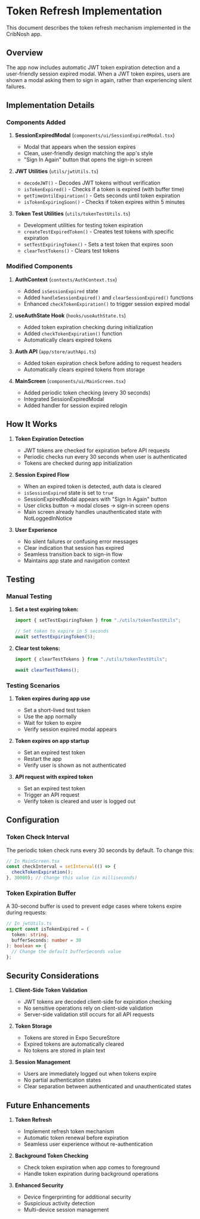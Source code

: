 # Token Refresh Implementation

This document describes the token refresh mechanism implemented in the CribNosh app.

## Overview

The app now includes automatic JWT token expiration detection and a user-friendly session expired modal. When a JWT token expires, users are shown a modal asking them to sign in again, rather than experiencing silent failures.

## Implementation Details

### Components Added

1. **SessionExpiredModal** (`components/ui/SessionExpiredModal.tsx`)
   - Modal that appears when the session expires
   - Clean, user-friendly design matching the app's style
   - "Sign In Again" button that opens the sign-in screen

2. **JWT Utilities** (`utils/jwtUtils.ts`)
   - `decodeJWT()` - Decodes JWT tokens without verification
   - `isTokenExpired()` - Checks if a token is expired (with buffer time)
   - `getTimeUntilExpiration()` - Gets seconds until token expiration
   - `isTokenExpiringSoon()` - Checks if token expires within 5 minutes

3. **Token Test Utilities** (`utils/tokenTestUtils.ts`)
   - Development utilities for testing token expiration
   - `createTestExpiredToken()` - Creates test tokens with specific expiration
   - `setTestExpiringToken()` - Sets a test token that expires soon
   - `clearTestTokens()` - Clears test tokens

### Modified Components

1. **AuthContext** (`contexts/AuthContext.tsx`)
   - Added `isSessionExpired` state
   - Added `handleSessionExpired()` and `clearSessionExpired()` functions
   - Enhanced `checkTokenExpiration()` to trigger session expired modal

2. **useAuthState Hook** (`hooks/useAuthState.ts`)
   - Added token expiration checking during initialization
   - Added `checkTokenExpiration()` function
   - Automatically clears expired tokens

3. **Auth API** (`app/store/authApi.ts`)
   - Added token expiration check before adding to request headers
   - Automatically clears expired tokens from storage

4. **MainScreen** (`components/ui/MainScreen.tsx`)
   - Added periodic token checking (every 30 seconds)
   - Integrated SessionExpiredModal
   - Added handler for session expired relogin

## How It Works

1. **Token Expiration Detection**
   - JWT tokens are checked for expiration before API requests
   - Periodic checks run every 30 seconds when user is authenticated
   - Tokens are checked during app initialization

2. **Session Expired Flow**
   - When an expired token is detected, auth data is cleared
   - `isSessionExpired` state is set to `true`
   - SessionExpiredModal appears with "Sign In Again" button
   - User clicks button → modal closes → sign-in screen opens
   - Main screen already handles unauthenticated state with NotLoggedInNotice

3. **User Experience**
   - No silent failures or confusing error messages
   - Clear indication that session has expired
   - Seamless transition back to sign-in flow
   - Maintains app state and navigation context

## Testing

### Manual Testing

1. **Set a test expiring token:**

   ```typescript
   import { setTestExpiringToken } from "./utils/tokenTestUtils";

   // Set token to expire in 5 seconds
   await setTestExpiringToken(5);
   ```

2. **Clear test tokens:**

   ```typescript
   import { clearTestTokens } from "./utils/tokenTestUtils";

   await clearTestTokens();
   ```

### Testing Scenarios

1. **Token expires during app use**
   - Set a short-lived test token
   - Use the app normally
   - Wait for token to expire
   - Verify session expired modal appears

2. **Token expires on app startup**
   - Set an expired test token
   - Restart the app
   - Verify user is shown as not authenticated

3. **API request with expired token**
   - Set an expired test token
   - Trigger an API request
   - Verify token is cleared and user is logged out

## Configuration

### Token Check Interval

The periodic token check runs every 30 seconds by default. To change this:

```typescript
// In MainScreen.tsx
const checkInterval = setInterval(() => {
  checkTokenExpiration();
}, 30000); // Change this value (in milliseconds)
```

### Token Expiration Buffer

A 30-second buffer is used to prevent edge cases where tokens expire during requests:

```typescript
// In jwtUtils.ts
export const isTokenExpired = (
  token: string,
  bufferSeconds: number = 30
): boolean => {
  // Change the default bufferSeconds value
};
```

## Security Considerations

1. **Client-Side Token Validation**
   - JWT tokens are decoded client-side for expiration checking
   - No sensitive operations rely on client-side validation
   - Server-side validation still occurs for all API requests

2. **Token Storage**
   - Tokens are stored in Expo SecureStore
   - Expired tokens are automatically cleared
   - No tokens are stored in plain text

3. **Session Management**
   - Users are immediately logged out when tokens expire
   - No partial authentication states
   - Clear separation between authenticated and unauthenticated states

## Future Enhancements

1. **Token Refresh**
   - Implement refresh token mechanism
   - Automatic token renewal before expiration
   - Seamless user experience without re-authentication

2. **Background Token Checking**
   - Check token expiration when app comes to foreground
   - Handle token expiration during background operations

3. **Enhanced Security**
   - Device fingerprinting for additional security
   - Suspicious activity detection
   - Multi-device session management

